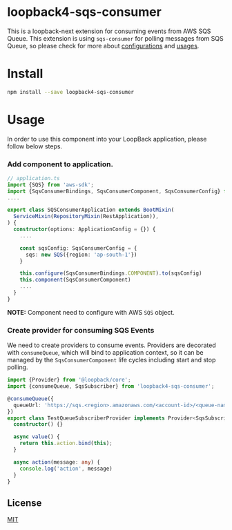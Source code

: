 # loopback4-sqs-consumer

This is a loopback-next extension for consuming events from AWS SQS Queue. This extension is using `sqs-consumer` for polling messages from SQS Queue, so please check for more about [configurations](https://github.com/bbc/sqs-consumer/blob/master/README.md#consumercreateoptions) and [usages](https://github.com/bbc/sqs-consumer/blob/master/README.md#usage).

# Install

```sh
npm install --save loopback4-sqs-consumer
```

# Usage

In order to use this component into your LoopBack application, please follow below steps.

### Add component to application.

```ts
// application.ts
import {SQS} from 'aws-sdk';
import {SqsConsumerBindings, SqsConsumerComponent, SqsConsumerConfig} from 'loopback4-sqs-consumer';
....

export class SQSConsumerApplication extends BootMixin(
  ServiceMixin(RepositoryMixin(RestApplication)),
) {
  constructor(options: ApplicationConfig = {}) {
    ....

    const sqsConfig: SqsConsumerConfig = {
      sqs: new SQS({region: 'ap-south-1'})
    }

    this.configure(SqsConsumerBindings.COMPONENT).to(sqsConfig)
    this.component(SqsConsumerComponent)
    ....
  }
}
```
**NOTE:** Component need to configure with AWS `SQS` object.

### Create provider for consuming SQS Events

We need to create providers to consume events. Providers are decorated with `consumeQueue`, which will bind to application context, so it can be managed by the `SqsConsumerComponent` life cycles including start and stop polling.

```ts
import {Provider} from '@loopback/core';
import {consumeQueue, SqsSubscriber} from 'loopback4-sqs-consumer';

@consumeQueue({
  queueUrl: 'https://sqs.<region>.amazonaws.com/<account-id>/<queue-name>'
})
export class TestQueueSubscriberProvider implements Provider<SqsSubscriber> {
  constructor() {}

  async value() {
    return this.action.bind(this);
  }

  async action(message: any) {
    console.log('action', message)
  }
}

```

## License

[MIT](https://github.com/sourcefuse/loopback4-soft-delete/blob/master/LICENSE)
